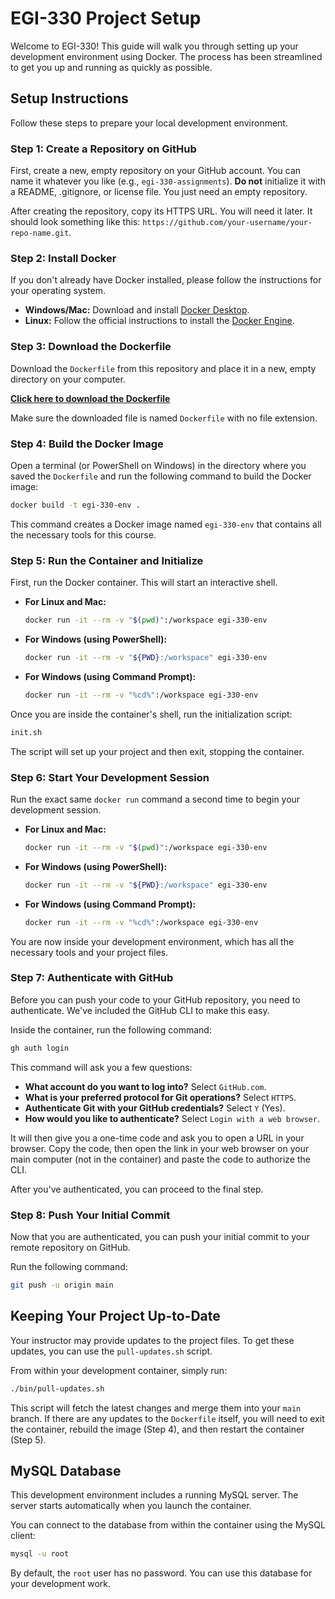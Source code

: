 # EGI-330 Project Setup

Welcome to EGI-330! This guide will walk you through setting up your development environment using Docker. The process has been streamlined to get you up and running as quickly as possible.

## Setup Instructions

Follow these steps to prepare your local development environment.

### Step 1: Create a Repository on GitHub

First, create a new, empty repository on your GitHub account. You can name it whatever you like (e.g., `egi-330-assignments`). **Do not** initialize it with a README, .gitignore, or license file. You just need an empty repository.

After creating the repository, copy its HTTPS URL. You will need it later. It should look something like this: `https://github.com/your-username/your-repo-name.git`.

### Step 2: Install Docker

If you don't already have Docker installed, please follow the instructions for your operating system.

- **Windows/Mac:** Download and install [Docker Desktop](https://www.docker.com/products/docker-desktop).
- **Linux:** Follow the official instructions to install the [Docker Engine](https://docs.docker.com/engine/install/).

### Step 3: Download the Dockerfile

Download the `Dockerfile` from this repository and place it in a new, empty directory on your computer.

[**Click here to download the Dockerfile**](https://raw.githubusercontent.com/edwjonesga/egi-330/main/Dockerfile)

Make sure the downloaded file is named `Dockerfile` with no file extension.

### Step 4: Build the Docker Image

Open a terminal (or PowerShell on Windows) in the directory where you saved the `Dockerfile` and run the following command to build the Docker image:

```sh
docker build -t egi-330-env .
```

This command creates a Docker image named `egi-330-env` that contains all the necessary tools for this course.

### Step 5: Run the Container and Initialize

First, run the Docker container. This will start an interactive shell.

- **For Linux and Mac:**
  ```sh
  docker run -it --rm -v "$(pwd)":/workspace egi-330-env
  ```

- **For Windows (using PowerShell):**
  ```sh
  docker run -it --rm -v "${PWD}:/workspace" egi-330-env
  ```

- **For Windows (using Command Prompt):**
  ```sh
  docker run -it --rm -v "%cd%":/workspace egi-330-env
  ```

Once you are inside the container's shell, run the initialization script:
```sh
init.sh
```
The script will set up your project and then exit, stopping the container.

### Step 6: Start Your Development Session

Run the exact same `docker run` command a second time to begin your development session.

- **For Linux and Mac:**
  ```sh
  docker run -it --rm -v "$(pwd)":/workspace egi-330-env
  ```

- **For Windows (using PowerShell):**
  ```sh
  docker run -it --rm -v "${PWD}:/workspace" egi-330-env
  ```

- **For Windows (using Command Prompt):**
  ```sh
  docker run -it --rm -v "%cd%":/workspace egi-330-env
  ```

You are now inside your development environment, which has all the necessary tools and your project files.

### Step 7: Authenticate with GitHub

Before you can push your code to your GitHub repository, you need to authenticate. We've included the GitHub CLI to make this easy.

Inside the container, run the following command:
```sh
gh auth login
```

This command will ask you a few questions:
- **What account do you want to log into?** Select `GitHub.com`.
- **What is your preferred protocol for Git operations?** Select `HTTPS`.
- **Authenticate Git with your GitHub credentials?** Select `Y` (Yes).
- **How would you like to authenticate?** Select `Login with a web browser`.

It will then give you a one-time code and ask you to open a URL in your browser. Copy the code, then open the link in your web browser on your main computer (not in the container) and paste the code to authorize the CLI.

After you've authenticated, you can proceed to the final step.

### Step 8: Push Your Initial Commit

Now that you are authenticated, you can push your initial commit to your remote repository on GitHub.

Run the following command:
```sh
git push -u origin main
```

## Keeping Your Project Up-to-Date

Your instructor may provide updates to the project files. To get these updates, you can use the `pull-updates.sh` script.

From within your development container, simply run:
```sh
./bin/pull-updates.sh
```
This script will fetch the latest changes and merge them into your `main` branch. If there are any updates to the `Dockerfile` itself, you will need to exit the container, rebuild the image (Step 4), and then restart the container (Step 5).

## MySQL Database

This development environment includes a running MySQL server. The server starts automatically when you launch the container.

You can connect to the database from within the container using the MySQL client:
```sh
mysql -u root
```
By default, the `root` user has no password. You can use this database for your development work.
